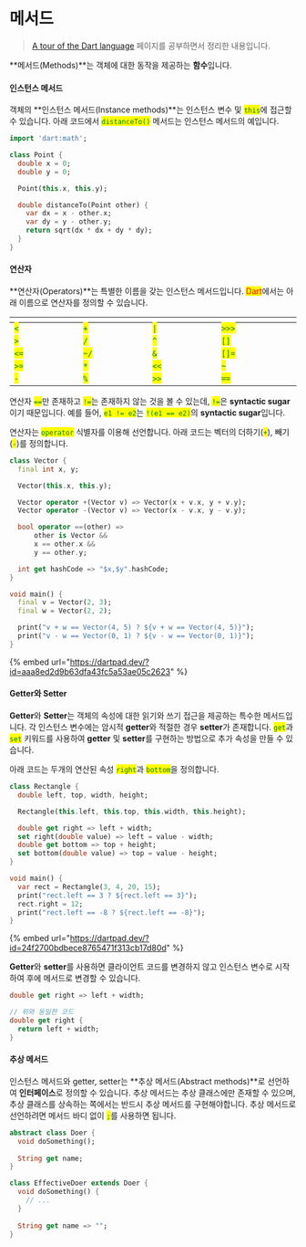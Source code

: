 # 메서드

> [A tour of the Dart language](https://dart.dev/guides/language/language-tour) 페이지를 공부하면서 정리한 내용입니다.

**메서드(Methods)**는 객체에 대한 동작을 제공하는 **함수**입니다.

#### 인스턴스 메서드

객체의 **인스턴스 메서드(Instance methods)**는 인스턴스 변수 및 <mark style="color:green;">`this`</mark>에 접근할 수 있습니다. 아래 코드에서 <mark style="color:green;">`distanceTo()`</mark> 메서드는 인스턴스 메서드의 예입니다.

```dart
import 'dart:math';

class Point {
  double x = 0;
  double y = 0;

  Point(this.x, this.y);

  double distanceTo(Point other) {
    var dx = x - other.x;
    var dy = y - other.y;
    return sqrt(dx * dx + dy * dy);
  }
}
```

#### 연산자

**연산자(Operators)**는 특별한 이름을 갖는 인스턴스 메서드입니다. <mark style="color:red;">Dart</mark>에서는 아래 이름으로 연산자를 정의할 수 있습니다.

<table data-header-hidden><thead><tr><th width="150"></th><th width="150"></th><th width="150"></th><th width="150"></th><th data-hidden></th></tr></thead><tbody><tr><td><mark style="color:green;"><code>&#x3C;</code></mark></td><td><mark style="color:green;"><code>+</code></mark></td><td><mark style="color:green;"><code>|</code></mark></td><td><mark style="color:green;"><code>>>></code></mark></td><td></td></tr><tr><td><mark style="color:green;"><code>></code></mark></td><td><mark style="color:green;"><code>/</code></mark></td><td><mark style="color:green;"><code>^</code></mark></td><td><mark style="color:green;"><code>[]</code></mark></td><td></td></tr><tr><td><mark style="color:green;"><code>&#x3C;=</code></mark></td><td><mark style="color:green;"><code>~/</code></mark></td><td><mark style="color:green;"><code>&#x26;</code></mark></td><td><mark style="color:green;"><code>[]=</code></mark></td><td></td></tr><tr><td><mark style="color:green;"><code>>=</code></mark></td><td><mark style="color:green;"><code>*</code></mark></td><td><mark style="color:green;"><code>&#x3C;&#x3C;</code></mark></td><td><mark style="color:green;"><code>~</code></mark></td><td></td></tr><tr><td><mark style="color:green;"><code>-</code></mark></td><td><mark style="color:green;"><code>%</code></mark></td><td><mark style="color:green;"><code>>></code></mark></td><td><mark style="color:green;"><code>==</code></mark></td><td></td></tr></tbody></table>

연산자 <mark style="color:green;">`==`</mark>만 존재하고 <mark style="color:green;">`!=`</mark>는 존재하지 않는 것을 볼 수 있는데, <mark style="color:green;">`!=`</mark>은 **syntactic sugar**이기 때문입니다. 예를 들어, <mark style="color:green;">`e1 != e2`</mark>는 <mark style="color:green;">`!(e1 == e2)`</mark>의 **syntactic sugar**입니다.

연산자는 <mark style="color:green;">`operator`</mark> 식별자를 이용해 선언합니다. 아래 코드는 벡터의 더하기(<mark style="color:green;">`+`</mark>), 빼기(<mark style="color:green;">`-`</mark>)를 정의합니다.

```dart
class Vector {
  final int x, y;

  Vector(this.x, this.y);

  Vector operator +(Vector v) => Vector(x + v.x, y + v.y);
  Vector operator -(Vector v) => Vector(x - v.x, y - v.y);

  bool operator ==(other) =>
      other is Vector &&
      x == other.x &&
      y == other.y;

  int get hashCode => "$x,$y".hashCode;
}

void main() {
  final v = Vector(2, 3);
  final w = Vector(2, 2);

  print("v + w == Vector(4, 5) ? ${v + w == Vector(4, 5)}");
  print("v - w == Vector(0, 1) ? ${v - w == Vector(0, 1)}");
}
```

{% embed url="https://dartpad.dev/?id=aaa8ed2d9b63dfa43fc5a53ae05c2623" %}

#### Getter와 Setter

**Getter**와 **Setter**는 객체의 속성에 대한 읽기와 쓰기 접근을 제공하는 특수한 메서드입니다. 각 인스턴스 변수에는 암시적 **getter**와 적절한 경우 **setter**가 존재합니다. <mark style="color:green;">`get`</mark>과 <mark style="color:green;">`set`</mark> 키워드를 사용하여 **getter** 및 **setter**를 구현하는 방법으로 추가 속성을 만들 수 있습니다.

아래 코드는 두개의 연산된 속성 <mark style="color:green;">`right`</mark>과 <mark style="color:green;">`bottom`</mark>을 정의합니다.

```dart
class Rectangle {
  double left, top, width, height;

  Rectangle(this.left, this.top, this.width, this.height);

  double get right => left + width;
  set right(double value) => left = value - width;
  double get bottom => top + height;
  set bottom(double value) => top = value - height;
}

void main() {
  var rect = Rectangle(3, 4, 20, 15);
  print("rect.left == 3 ? ${rect.left == 3}");
  rect.right = 12;
  print("rect.left == -8 ? ${rect.left == -8}");
}
```

{% embed url="https://dartpad.dev/?id=24f2700bdbece8765471f313cb17d80d" %}

**Getter**와 **setter**를 사용하면 클라이언트 코드를 변경하지 않고 인스턴스 변수로 시작하여 후에 메서드로 변경할 수 있습니다.

```dart
double get right => left + width;

// 위와 동일한 코드
double get right {
  return left + width;
}
```

#### 추상 메서드

인스턴스 메서드와 getter, setter는 **추상 메서드(Abstract methods)**로 선언하여 **인터페이스**로 정의할 수 있습니다. 추상 메서드는 추상 클래스에만 존재할 수 있으며, 추상 클래스를 상속하는 쪽에서는 반드시 추상 메서드를 구현해야합니다. 추상 메서드로 선언하려면 메서드 바디 없이 <mark style="color:green;">`;`</mark>를 사용하면 됩니다.

```dart
abstract class Doer {
  void doSomething();
  
  String get name;
}

class EffectiveDoer extends Doer {
  void doSomething() {
    // ...
  }
  
  String get name => "";
}
```
